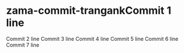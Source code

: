 # zama-commit-trangankCommit 1 line
Commit 2 line
Commit 3 line
Commit 4 line
Commit 5 line
Commit 6 line
Commit 7 line
